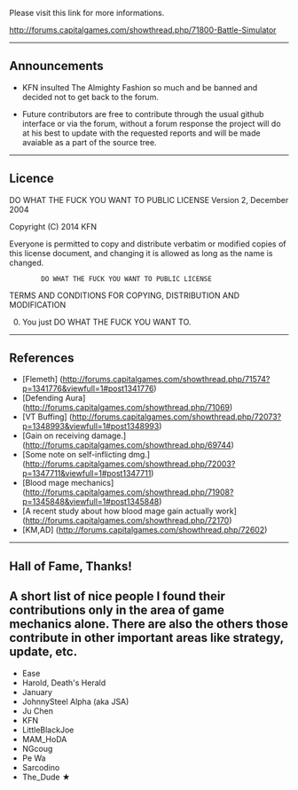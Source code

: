   Please visit this link for more informations.

  http://forums.capitalgames.com/showthread.php/71800-Battle-Simulator

----------------------------------------------------------------------
  Announcements
----------------------------------------------------------------------

* KFN insulted The Almighty Fashion so much and be banned
  and decided not to get back to the forum.

* Future contributors are free to contribute through the
  usual github interface or via the forum, without a forum
  response the project will do at his best to update with
  the requested reports and will be made avaiable as a part
  of the source tree.

----------------------------------------------------------------------
  Licence
----------------------------------------------------------------------

  DO WHAT THE FUCK YOU WANT TO PUBLIC LICENSE 
  Version 2, December 2004 

  Copyright (C) 2014 KFN

  Everyone is permitted to copy and distribute verbatim or modified 
  copies of this license document, and changing it is allowed as long 
  as the name is changed. 

            DO WHAT THE FUCK YOU WANT TO PUBLIC LICENSE 
  TERMS AND CONDITIONS FOR COPYING, DISTRIBUTION AND MODIFICATION 

  0. You just DO WHAT THE FUCK YOU WANT TO.

----------------------------------------------------------------------
  References
----------------------------------------------------------------------

* [Flemeth] (http://forums.capitalgames.com/showthread.php/71574?p=1341776&viewfull=1#post1341776)
* [Defending Aura] (http://forums.capitalgames.com/showthread.php/71069)
* [VT Buffing] (http://forums.capitalgames.com/showthread.php/72073?p=1348993&viewfull=1#post1348993)
* [Gain on receiving damage.] (http://forums.capitalgames.com/showthread.php/69744)
* [Some note on self-inflicting dmg.] (http://forums.capitalgames.com/showthread.php/72003?p=1347711&viewfull=1#post1347711)
* [Blood mage mechanics] (http://forums.capitalgames.com/showthread.php/71908?p=1345848&viewfull=1#post1345848)
* [A recent study about how blood mage gain actually work] (http://forums.capitalgames.com/showthread.php/72170)
* [KM,AD] (http://forums.capitalgames.com/showthread.php/72602)


----------------------------------------------------------------------
  Hall of Fame, Thanks!
----------------------------------------------------------------------

## A short list of nice people I found their contributions only in the area of game mechanics alone. There are also the others those contribute in other important areas like strategy, update, etc.

* Ease
* Harold, Death's Herald
* January
* JohnnySteel Alpha (aka JSA)
* Ju Chen
* KFN
* LittleBlackJoe
* MAM_HoDA
* NGcoug
* Pe Wa
* Sarcodino
* The_Dude ★

